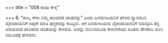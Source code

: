 +++
title = "008 ರಾಯ ಕೇಳೈ"

+++
8. "ರಾಜ, ಕೇಳು ನಿಮ್ಮ ಪಾಂಡವರ ಚರಿತವನ್ನು" ಎಂದು ಜನಮೇಜಯನಿಗೆ ಹೇಳಿದ ವ್ಯಾಸಮುನಿ ವೈಶಂಪಾಯನಿಗೆ ಅಪ್ಪಣೆ ಮಾಡಿ ಪುಸ್ತಕವನ್ನು ಕೊಟ್ಟನು. ಆಗ ಜನಮೇಜಯನು ವೈಶಂಪಾಯನನಿಗೆ ನಮಸ್ಕರಿಸಿ ತನ್ನ ಆಶಯವಾದ ಪಾಂಡವರ ಚರಿತೆಯನ್ನು ಕೇಳಿದನು. ಅದನ್ನು ಮುನಿಸಮೂಹ ಕೇಳಬೇಕೆಂದು ಸೂತನು ಶೌನಕಾದಿ ಮುನಿ ಸಮೂಹಕ್ಕೆ ಹೇಳಿದನು.